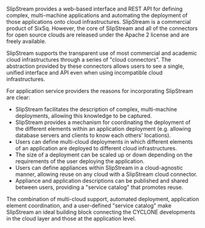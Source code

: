 ---
---
SlipStream provides a web-based interface and REST API for defining complex, multi-machine applications and automating the deployment of those applications onto cloud infrastructures. SlipStream is a commercial product of SixSq. However, the core of SlipStream and all of the connectors for open source clouds are released under the Apache 2 license and are freely available.

SlipStream supports the transparent use of most commercial and academic cloud infrastructures through a series of "cloud connectors".  The abstraction provided by these connectors allows users to see a single, unified interface and API even when using incompatible cloud infrastructures.

For application service providers the reasons for incorporating SlipStream are clear:

 * SlipStream facilitates the description of complex, multi-machine deployments, allowing this knowledge to be captured.
 * SlipStream provides a mechanism for coordinating the deployment of the different elements within an application deployment (e.g. allowing database servers and clients to know each others' locations).
 * Users can define multi-cloud deployments in which different elements of an application are deployed to different cloud infrastructures.
 * The size of a deployment can be scaled up or down depending on the requirements of the user deploying the application.
 * Users can define appliances within SlipStream in a cloud-agnostic manner, allowing reuse on any cloud with a SlipStream cloud connector.
 * Appliance and application descriptions can be published and shared between users, providing a "service catalog" that promotes reuse.

The combination of multi-cloud support, automated deployment, application element coordination, and a user-defined "service catalog" make SlipStream an ideal building block connecting the CYCLONE developments in the cloud layer and those at the application level.